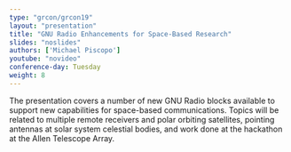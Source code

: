 ```yaml
---
type: "grcon/grcon19"
layout: "presentation"
title: "GNU Radio Enhancements for Space-Based Research"
slides: "noslides"
authors: ['Michael Piscopo']
youtube: "novideo"
conference-day: Tuesday
weight: 8
---
```

The presentation covers a number of new GNU Radio blocks available to support new capabilities for space-based communications.  Topics will be related to multiple remote receivers and polar orbiting satellites, pointing antennas at solar system celestial bodies, and work done at the hackathon at the Allen Telescope Array.